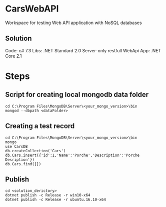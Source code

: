 # CarsWebAPI
Workspace for testing Web API application with NoSQL databases

## Solution
Code: c# 7.3
Libs: .NET Standard 2.0
Server-only restfull WebApi App: .NET Core 2.1

# Steps
## Script for creating local mongodb data folder
```
cd C:\Program Files\MongoDB\Server\<your_mongo_version>\bin
mongod --dbpath <dataFolder>
```
## Creating a test record
```
cd C:\Program Files\MongoDB\Server\<your_mongo_version>\bin
mongo
use CarsDB
db.createCollection('Cars')
db.Cars.insert({'id':1,'Name':'Porche','Description':'Porche Desription'})
db.Cars.find({})
```

## Publish
```
cd <solution_derictory>
dotnet publish -c Release -r win10-x64
dotnet publish -c Release -r ubuntu.16.10-x64
```
